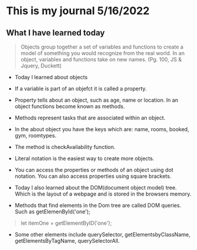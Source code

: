 # This is my journal 5/16/2022

## What I have learned today

> Objects group together a set of variables and functions to create a model of something you would recognize from the real world. In an object, variables and functions take on new names.
> (Pg. 100, JS & Jquery, Duckett)

- Today I learned about objects

- If a variable is part of an objefct it is called a property.

- Property tells about an object, such as age, name or location. In an object functions become known as methods.

- Methods represent tasks that are associated within an object.

<!-- > var hotel = {
  name: 'Quay',
  rooms: 40,
  booked: 25,
  gym: true,
  roomTypes: ['twin', 'double', 'suite'],
  check Availability: function() {
    return this.rooms - this.booked;
  }
}; -->

- In the about object you have the keys which are: name, rooms, booked, gym, roomtypes.

- The method is checkAvailability function.

- Literal notation is the easiest way to create more objects.

- You can access the properties or methods of an object using dot notation. You can also access properties using square brackets.

<!-- > let hotelName = hotel.name;
  let roomsFree = hotel.checkAvailability();

  let hotelName = hotel['name'] -->

- Today I also learned about the DOM(document object model) tree. Which is the layout of a webpage and is stored in the browsers memory.

- Methods that find elements in the Dom tree are called DOM queries. Such as getElemenById('one');

> let itemOne = getElementByID('one');

- Some other elements include querySelector, getElementsbyClassName, getElementsByTagName, querySelectorAll.

